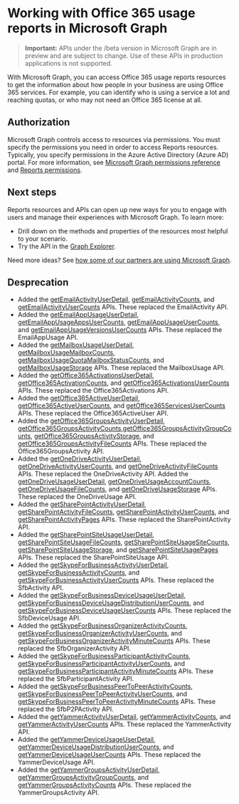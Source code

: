 # Working with Office 365 usage reports in Microsoft Graph

> **Important:** APIs under the /beta version in Microsoft Graph are in preview and are subject to change. Use of these APIs in production applications is not supported.

With Microsoft Graph, you can access Office 365 usage reports resources to get the information about how people in your business are using Office 365 services. For example, you can identify who is using a service a lot and reaching quotas, or who may not need an Office 365 license at all.

## Authorization

Microsoft Graph controls access to resources via permissions. You must specify the permissions you need in order to access Reports resources. Typically, you specify permissions in the Azure Active Directory (Azure AD) portal. For more information, see [Microsoft Graph permissions reference](../../../concepts/permissions_reference.md) and [Reports permissions](../../../concepts/permissions_reference.md#reports-permissions).

## Next steps

Reports resources and APIs can open up new ways for you to engage with users and manage their experiences with Microsoft Graph. To learn more:

- Drill down on the methods and properties of the resources most helpful to your scenario.
- Try the API in the [Graph Explorer](https://developer.microsoft.com/graph/graph-explorer).

Need more ideas? See [how some of our partners are using Microsoft Graph](https://developer.microsoft.com/graph/graph/examples#partners).

## Desprecation
- Added the [getEmailActivityUserDetail](../api/reportroot_getemailactivityuserdetail.md), [getEmailActivityCounts](../api/reportroot_getemailactivitycounts.md), and [getEmailActivityUserCounts](../api/reportroot_getemailactivityusercounts.md) APIs. These replaced the EmailActivity API.
- Added the [getEmailAppUsageUserDetail](../api/reportroot_getemailappusageuserdetail.md), [getEmailAppUsageAppsUserCounts](../api/reportroot_getemailappusageappsusercounts.md), [getEmailAppUsageUserCounts](../api/reportroot_getemailappusageusercounts.md), and [getEmailAppUsageVersionsUserCounts](../api/reportroot_getemailappusageversionsusercounts.md) APIs. These replaced the EmailAppUsage API.
- Added the [getMailboxUsageUserDetail](../api/reportroot_getmailboxusageuserdetail.md), [getMailboxUsageMailboxCounts](../api/reportroot_getmailboxusagemailboxcounts.md), [getMailboxUsageQuotaMailboxStatusCounts](../api/reportroot_getmailboxusagequotamailboxstatuscounts.md), and [getMailboxUsageStorage](../api/reportroot_getmailboxusagestorage.md) APIs. These replaced the MailboxUsage API.
- Added the [getOffice365ActivationsUserDetail](../api/reportroot_getoffice365activationsuserdetail.md), [getOffice365ActivationCounts](../api/reportroot_getoffice365activationcounts.md), and [getOffice365ActivationsUserCounts](../api/reportroot_getoffice365activationsusercounts.md) APIs. These replaced the Office365Activations API.
- Added the [getOffice365ActiveUserDetail](../api/reportroot_getoffice365activeuserdetail.md), [getOffice365ActiveUserCounts](../api/reportroot_getoffice365activeusercounts.md), and [getOffice365ServicesUserCounts](../api/reportroot_getoffice365servicesusercounts.md) APIs. These replaced the Office365ActiveUser API.
- Added the [getOffice365GroupsActivityUserDetail](../api/reportroot_getoffice365groupsactivityuserdetail.md), [getOffice365GroupsActivityCounts](../api/reportroot_getoffice365groupsactivitycounts.md),[getOffice365GroupsActivityGroupCounts](../api/reportroot_getoffice365groupsactivitygroupcounts.md), [getOffice365GroupsActivityStorage](../api/reportroot_getoffice365groupsactivitystorage.md), and [getOffice365GroupsActivityFileCounts](../api/reportroot_getoffice365groupsactivityfilecounts.md) APIs. These replaced the Office365GroupsActivity API.
- Added the [getOneDriveActivityUserDetail](../api/reportroot_getonedriveactivityuserdetail.md), [getOneDriveActivityUserCounts](../api/reportroot_getonedriveactivityusercounts.md), and [getOneDriveActivityFileCounts](../api/reportroot_getonedriveactivityfilecounts.md) APIs. These replaced the OneDriveActivity API.
  Added the [getOneDriveUsageUserDetail](../api/reportroot_getonedriveusageuserdetail.md), [getOneDriveUsageAccountCounts](../api/reportroot_getonedriveusageaccountcounts.md), [getOneDriveUsageFileCounts](../api/reportroot_getonedriveusagefilecounts.md), and [getOneDriveUsageStorage](../api/reportroot_getonedriveusagestorage.md) APIs. These replaced the OneDriveUsage API.
- Added the [getSharePointActivityUserDetail](../api/reportroot_getsharepointactivityuserdetail.md), [getSharePointActivityFileCounts](../api/reportroot_getsharepointactivityfilecounts.md), [getSharePointActivityUserCounts](../api/reportroot_getsharepointactivityusercounts.md), and [getSharePointActivityPages](../api/reportroot_getsharepointactivitypages.md) APIs. These replaced the SharePointActivity API.
- Added the [getSharePointSiteUsageUserDetail](../api/reportroot_getsharepointsiteusageuserdetail.md), [getSharePointSiteUsageFileCounts](../api/reportroot_getsharepointsiteusagefilecounts.md), [getSharePointSiteUsageSiteCounts](../api/reportroot_getsharepointsiteusagesitecounts.md), [getSharePointSiteUsageStorage](../api/reportroot_getsharepointsiteusagestorage.md), and [getSharePointSiteUsagePages](../api/reportroot_getsharepointsiteusagepages.md) APIs. These replaced the SharePointSiteUsage API.
- Added the [getSkypeForBusinessActivityUserDetail](../api/reportroot_getskypeforbusinessactivityuserdetail.md), [getSkypeForBusinessActivityCounts](../api/reportroot_getskypeforbusinessactivitycounts.md), and [getSkypeForBusinessActivityUserCounts](../api/reportroot_getskypeforbusinessactivityusercounts.md) APIs. These replaced the SfbActivity API.
- Added the [getSkypeForBusinessDeviceUsageUserDetail](../api/reportroot_getskypeforbusinessdeviceusageuserdetail.md), [getSkypeForBusinessDeviceUsageDistributionUserCounts](../api/reportroot_getskypeforbusinessdeviceusagedistributionusercounts.md), and [getSkypeForBusinessDeviceUsageUserCounts](../api/reportroot_getskypeforbusinessdeviceusageusercounts.md) APIs. These replaced the SfbDeviceUsage API.
- Added the [getSkypeForBusinessOrganizerActivityCounts](../api/reportroot_getskypeforbusinessorganizeractivitycounts.md), [getSkypeForBusinessOrganizerActivityUserCounts](../api/reportroot_getskypeforbusinessorganizeractivityusercounts.md), and [getSkypeForBusinessOrganizerActivityMinuteCounts](../api/reportroot_getskypeforbusinessorganizeractivityminutecounts.md) APIs. These replaced the SfbOrganizerActivity API.
- Added the [getSkypeForBusinessParticipantActivityCounts](../api/reportroot_getskypeforbusinessparticipantactivitycounts.md), [getSkypeForBusinessParticipantActivityUserCounts](../api/reportroot_getskypeforbusinessparticipantactivityusercounts.md), and [getSkypeForBusinessParticipantActivityMinuteCounts](../api/reportroot_getskypeforbusinessparticipantactivityminutecounts.md) APIs. These replaced the SfbParticipantActivity API.
- Added the [getSkypeForBusinessPeerToPeerActivityCounts](../api/reportroot_getskypeforbusinesspeertopeeractivitycounts.md), [getSkypeForBusinessPeerToPeerActivityUserCounts](../api/reportroot_getskypeforbusinesspeertopeeractivityusercounts.md), and [getSkypeForBusinessPeerToPeerActivityMinuteCounts](../api/reportroot_getskypeforbusinesspeertopeeractivityminutecounts.md) APIs. These replaced the SfbP2PActivity API.
- Added the [getYammerActivityUserDetail](../api/reportroot_getyammeractivityuserdetail.md), [getYammerActivityCounts](../api/reportroot_getyammeractivitycounts.md), and [getYammerActivityUserCounts](../api/reportroot_getyammeractivityusercounts.md) APIs. These replaced the YammerActivity API.
- Added the [getYammerDeviceUsageUserDetail](../api/reportroot_getyammerdeviceusageuserdetail.md), [getYammerDeviceUsageDistributionUserCounts](../api/reportroot_getyammerdeviceusagedistributionusercounts.md), and [getYammerDeviceUsageUserCounts](../api/reportroot_getyammerdeviceusageusercounts.md) APIs. These replaced the YammerDeviceUsage API.
- Added the [getYammerGroupsActivityUserDetail](../api/reportroot_getyammergroupsactivityuserdetail.md), [getYammerGroupsActivityGroupCounts](../api/reportroot_getyammergroupsactivitygroupcounts.md), and [getYammerGroupsActivityCounts](../api/reportroot_getyammergroupsactivitycounts.md) APIs. These replaced the YammerGroupsActivity API.
